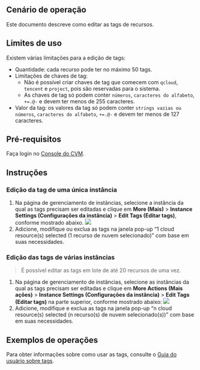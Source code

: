 ## Cenário de operação
Este documento descreve como editar as tags de recursos.

## Limites de uso

Existem várias limitações para a edição de tags:
- Quantidade: cada recurso pode ter no máximo 50 tags.
- Limitações de chaves de tag:
  - Não é possível criar chaves de tag que comecem com `qcloud`, `tencent` e `project`, pois são reservadas para o sistema.
  - As chaves de tag só podem conter `números`, `caracteres do alfabeto`, `+=.@-` e devem ter menos de 255 caracteres.
- Valor da tag: os valores da tag só podem conter `strings vazias ou números`, `caracteres do alfabeto`, `+=.@-` e devem ter menos de 127 caracteres.


## Pré-requisitos
Faça login no [Console do CVM](https://console.cloud.tencent.com/cvm).

## Instruções
### Edição da tag de uma única instância
1. Na página de gerenciamento de instâncias, selecione a instância da qual as tags precisam ser editadas e clique em **More (Mais)** > **Instance Settings (Configurações da instância)** > **Edit Tags (Editar tags)**, conforme mostrado abaixo.
![](https://main.qcloudimg.com/raw/29ad45e372fc78e28ab0ed69e73ec997.png)
2. Adicione, modifique ou exclua as tags na janela pop-up “1 cloud resource(s) selected (1 recurso de nuvem selecionado)” com base em suas necessidades.

### Edição das tags de várias instâncias
> É possível editar as tags em lote de até 20 recursos de uma vez.
>
1. Na página de gerenciamento de instâncias, selecione as instâncias da qual as tags precisam ser editadas e clique em **More Actions (Mais ações)** > **Instance Settings (Configurações da instância)** > **Edit Tags (Editar tags)** na parte superior, conforme mostrado abaixo:
![](https://main.qcloudimg.com/raw/d0e1965a2e256cae7b4dbdb7881ca9de.png)
2. Adicione, modifique e exclua as tags na janela pop-up “n cloud resource(s) selected (n recurso(s) de nuvem selecionado(s))” com base em suas necessidades.

## Exemplos de operações

Para obter informações sobre como usar as tags, consulte o [Guia do usuário sobre tags](https://intl.cloud.tencent.com/document/product/213/19548).
